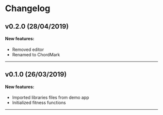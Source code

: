 # Changelog

## v0.2.0 (28/04/2019)

#### New features:

- Removed editor
- Renamed to ChordMark

---

## v0.1.0 (26/03/2019)

#### New features:

- Imported libraries files from demo app
- Initialized fitness functions

---
